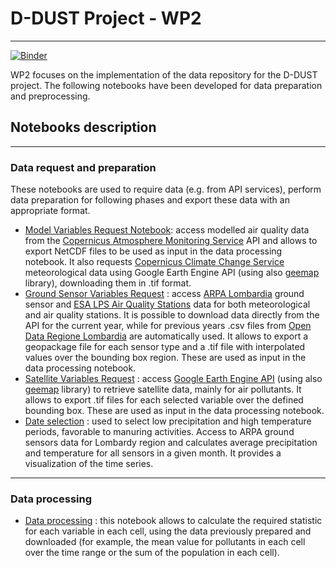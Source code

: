 # D-DUST Project - WP2
---
[![Binder](https://mybinder.org/badge_logo.svg)](https://mybinder.org/v2/gh/opengeolab/D-DUST.git/WP2)

WP2 focuses on the implementation of the data repository for the D-DUST project. The following notebooks have been developed for data preparation and preprocessing.

## Notebooks description
---
### Data request and preparation
These notebooks are used to require data (e.g. from API services), perform data preparation for following phases and export these data with an appropriate format.
- [Model Variables Request Notebook](https://github.com/opengeolab/D-DUST/blob/WP2/Model%20Variables%20Request.ipynb): access modelled air quality data from the [Copernicus Atmosphere Monitoring Service](https://atmosphere.copernicus.eu/data) API and allows to export NetCDF files to be used as input in the data processing notebook. It also requests [Copernicus Climate Change Service](https://climate.copernicus.eu/) meteorological data using Google Earth Engine API (using also [geemap](https://geemap.org/) library), downloading them in .tif format.
- [Ground Sensor Variables Request](https://github.com/opengeolab/D-DUST/blob/WP2/Ground%20Sensor%20Variables%20Request%20-%20ARPA%20Lombardia.ipynb) : access [ARPA Lombardia](https://www.arpalombardia.it/Pages/ARPA_Home_Page.aspx) ground sensor and [ESA LPS Air Quality Stations](https://aqp.eo.esa.int/aqstation/) data for both meteorological and air quality stations. It is possible to download data directly from the API for the current year, while for previous years .csv files from [Open Data Regione Lombardia](https://www.dati.lombardia.it/) are automatically used. It allows to export a geopackage file for each sensor type and a .tif file with interpolated values over the bounding box region. These are used as input in the data processing notebook.
- [Satellite Variables Request](https://github.com/opengeolab/D-DUST/blob/WP2/Satellite%20Variables%20Request.ipynb) : access [Google Earth Engine API](https://developers.google.com/earth-engine/datasets) (using also [geemap](https://geemap.org/) library) to retrieve satellite data, mainly for air pollutants. It allows to export .tif files for each selected variable over the defined bounding box. These are used as input in the data processing notebook.
- [Date selection](https://github.com/opengeolab/D-DUST/blob/WP2/Date%20selection.ipynb) : used to select low precipitation and high temperature periods, favorable to manuring activities. Access to ARPA ground sensors data for Lombardy region and calculates average precipitation and temperature for all sensors in a given month. It provides a visualization of the time series. 
---
### Data processing
- [Data processing](https://github.com/opengeolab/D-DUST/blob/WP2/grid_processing.ipynb) : this notebook allows to calculate the required statistic for each variable in each cell, using the data previously prepared and downloaded (for example, the mean value for pollutants in each cell over the time range or the sum of the population in each cell).
